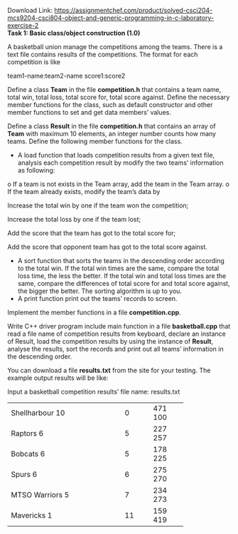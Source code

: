 Download Link: https://assignmentchef.com/product/solved-csci204-mcs9204-csci804-object-and-generic-programming-in-c-laboratory-exercise-2
<br>
<strong>Task 1: Basic class/object construction (1.0) </strong>

A basketball union manage the competitions among the teams. There is a text file contains results of the competitions. The format for each competition is like

team1-name:team2-name score1:score2




Define a class <strong>Team</strong> in the file <strong>competition.h</strong> that contains a team name, total win, total loss, total score for, total score against. Define the necessary member functions for the class, such as default constructor and other member functions to set and get data members’ values.

Define a class <strong>Result</strong> in the file <strong>competition.h</strong> that contains an array of <strong>Team</strong> with maximum 10 elements, an integer number counts how many teams. Define the following member functions for the class.

<ul>

 <li>A load function that loads competition results from a given text file, analysis each competition result by modify the two teams’ information as following:</li>

</ul>

o If a team is not exists in the Team array, add the team in the Team array. o If the team already exists, modify the team’s data by

Increase the total win by one if the team won the competition;

Increase the total loss by one if the team lost;

Add the score that the team has got to the total score for;

Add the score that opponent team has got to the total score against.

<ul>

 <li>A sort function that sorts the teams in the descending order according to the total win. If the total win times are the same, compare the total loss time, the less the better. If the total win and total loss times are the same, compare the differences of total score for and total score against, the bigger the better. The sorting algorithm is up to you.</li>

 <li>A print function print out the teams’ records to screen.</li>

</ul>

Implement the member functions in a file <strong>competition.cpp</strong>.

Write C++ driver program include main function in a file <strong>basketball.cpp</strong> that read a file name of competition results from keyboard, declare an instance of Result, load the competition results by using the instance of <strong>Result</strong>, analyse the results, sort the records and print out all teams’ information in the descending order.

You can download a file <strong>results.txt</strong> from the site for your testing. The example output results will be like:

Input a basketball competition results’ file name: results.txt

<table width="348">

 <tbody>

  <tr>

   <td width="240">Shellharbour                           10</td>

   <td width="48">0</td>

   <td width="60">471  100</td>

  </tr>

  <tr>

   <td width="240">Raptors                                    6</td>

   <td width="48">5</td>

   <td width="60">227  257</td>

  </tr>

  <tr>

   <td width="240">Bobcats                                   6</td>

   <td width="48">5</td>

   <td width="60">178  225</td>

  </tr>

  <tr>

   <td width="240">Spurs                                       6</td>

   <td width="48">6</td>

   <td width="60">275  270</td>

  </tr>

  <tr>

   <td width="240">MTSO Warriors                      5</td>

   <td width="48">7</td>

   <td width="60">234  273</td>

  </tr>

  <tr>

   <td width="240">Mavericks                               1</td>

   <td width="48">11</td>

   <td width="60">159  419</td>

  </tr>

 </tbody>

</table>





